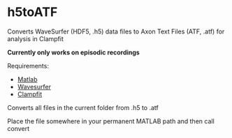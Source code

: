 # h5toATF
Converts WaveSurfer (HDF5, .h5) data files to Axon Text Files (ATF, .atf) for analysis in Clampfit

**Currently only works on episodic recordings**

Requirements:
- [Matlab](https://www.mathworks.com/products/matlab.html)
- [Wavesurfer](https://www.janelia.org/open-science/wavesurfer)
- [Clampfit](http://mdc.custhelp.com/app/answers/detail/a_id/20260/~/axon%E2%84%A2-pclamp%E2%84%A2-11-electrophysiology-data-acquisition-%26-analysis-software)

Converts all files in the current folder from .h5 to .atf

Place the file somewhere in your permanent MATLAB path and then call convert